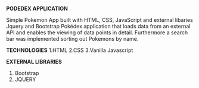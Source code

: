 **PODEDEX APPLICATION**

Simple Pokemon App built with HTML, CSS, JavaScript and external libaries Jquery and Bootstrap
Pokédex application that loads data from an external API and enables the viewing of data points in detail. Furthermore a search bar was implemented sorting out Pokemons by name.

**TECHNOLOGIES**
1.HTML
2.CSS
3.Vanilla Javascript

**EXTERNAL LIBRARIES**
1. Bootstrap
2. JQUERY

